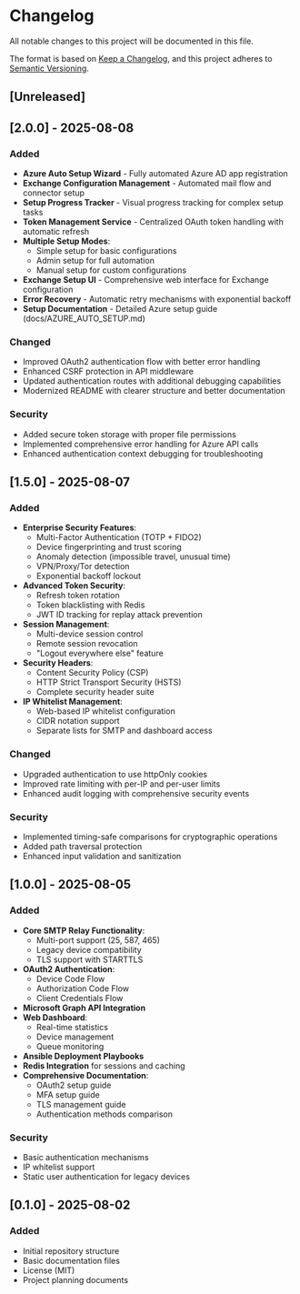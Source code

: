# Changelog

All notable changes to this project will be documented in this file.

The format is based on [Keep a Changelog](https://keepachangelog.com/en/1.0.0/),
and this project adheres to [Semantic Versioning](https://semver.org/spec/v2.0.0.html).

## [Unreleased]

## [2.0.0] - 2025-08-08

### Added
- **Azure Auto Setup Wizard** - Fully automated Azure AD app registration
- **Exchange Configuration Management** - Automated mail flow and connector setup
- **Setup Progress Tracker** - Visual progress tracking for complex setup tasks
- **Token Management Service** - Centralized OAuth token handling with automatic refresh
- **Multiple Setup Modes**:
  - Simple setup for basic configurations
  - Admin setup for full automation
  - Manual setup for custom configurations
- **Exchange Setup UI** - Comprehensive web interface for Exchange configuration
- **Error Recovery** - Automatic retry mechanisms with exponential backoff
- **Setup Documentation** - Detailed Azure setup guide (docs/AZURE_AUTO_SETUP.md)

### Changed
- Improved OAuth2 authentication flow with better error handling
- Enhanced CSRF protection in API middleware
- Updated authentication routes with additional debugging capabilities
- Modernized README with clearer structure and better documentation

### Security
- Added secure token storage with proper file permissions
- Implemented comprehensive error handling for Azure API calls
- Enhanced authentication context debugging for troubleshooting

## [1.5.0] - 2025-08-07

### Added
- **Enterprise Security Features**:
  - Multi-Factor Authentication (TOTP + FIDO2)
  - Device fingerprinting and trust scoring
  - Anomaly detection (impossible travel, unusual time)
  - VPN/Proxy/Tor detection
  - Exponential backoff lockout
- **Advanced Token Security**:
  - Refresh token rotation
  - Token blacklisting with Redis
  - JWT ID tracking for replay attack prevention
- **Session Management**:
  - Multi-device session control
  - Remote session revocation
  - "Logout everywhere else" feature
- **Security Headers**:
  - Content Security Policy (CSP)
  - HTTP Strict Transport Security (HSTS)
  - Complete security header suite
- **IP Whitelist Management**:
  - Web-based IP whitelist configuration
  - CIDR notation support
  - Separate lists for SMTP and dashboard access

### Changed
- Upgraded authentication to use httpOnly cookies
- Improved rate limiting with per-IP and per-user limits
- Enhanced audit logging with comprehensive security events

### Security
- Implemented timing-safe comparisons for cryptographic operations
- Added path traversal protection
- Enhanced input validation and sanitization

## [1.0.0] - 2025-08-05

### Added
- **Core SMTP Relay Functionality**:
  - Multi-port support (25, 587, 465)
  - Legacy device compatibility
  - TLS support with STARTTLS
- **OAuth2 Authentication**:
  - Device Code Flow
  - Authorization Code Flow
  - Client Credentials Flow
- **Microsoft Graph API Integration**
- **Web Dashboard**:
  - Real-time statistics
  - Device management
  - Queue monitoring
- **Ansible Deployment Playbooks**
- **Redis Integration** for sessions and caching
- **Comprehensive Documentation**:
  - OAuth2 setup guide
  - MFA setup guide
  - TLS management guide
  - Authentication methods comparison

### Security
- Basic authentication mechanisms
- IP whitelist support
- Static user authentication for legacy devices

## [0.1.0] - 2025-08-02

### Added
- Initial repository structure
- Basic documentation files
- License (MIT)
- Project planning documents